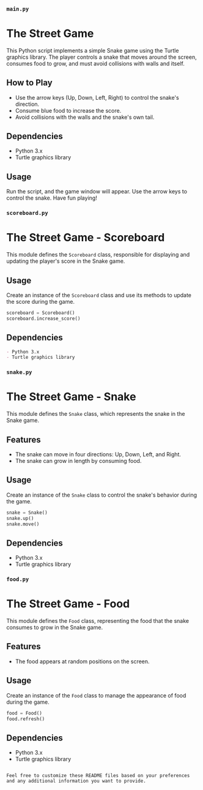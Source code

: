 

### `main.py`


# The Street Game

This Python script implements a simple Snake game using the Turtle graphics library. The player controls a snake that moves around the screen, consumes food to grow, and must avoid collisions with walls and itself.

## How to Play
- Use the arrow keys (Up, Down, Left, Right) to control the snake's direction.
- Consume blue food to increase the score.
- Avoid collisions with the walls and the snake's own tail.

## Dependencies
- Python 3.x
- Turtle graphics library

## Usage
Run the script, and the game window will appear. Use the arrow keys to control the snake. Have fun playing!


### `scoreboard.py`


# The Street Game - Scoreboard

This module defines the `Scoreboard` class, responsible for displaying and updating the player's score in the Snake game.

## Usage
Create an instance of the `Scoreboard` class and use its methods to update the score during the game.

```python
scoreboard = Scoreboard()
scoreboard.increase_score()
```

## Dependencies
```markdown
- Python 3.x
- Turtle graphics library

```

### `snake.py`


# The Street Game - Snake

This module defines the `Snake` class, which represents the snake in the Snake game.

## Features
- The snake can move in four directions: Up, Down, Left, and Right.
- The snake can grow in length by consuming food.

## Usage
Create an instance of the `Snake` class to control the snake's behavior during the game.

```python
snake = Snake()
snake.up()
snake.move()
```

## Dependencies
- Python 3.x
- Turtle graphics library



### `food.py`


# The Street Game - Food

This module defines the `Food` class, representing the food that the snake consumes to grow in the Snake game.

## Features
- The food appears at random positions on the screen.

## Usage
Create an instance of the `Food` class to manage the appearance of food during the game.

```python
food = Food()
food.refresh()
```

## Dependencies
- Python 3.x
- Turtle graphics library

```

Feel free to customize these README files based on your preferences and any additional information you want to provide.

